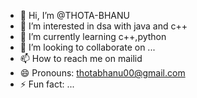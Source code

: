 - 👋 Hi, I’m @THOTA-BHANU
- 👀 I’m interested in dsa with java and c++
- 🌱 I’m currently learning c++,python
- 💞️ I’m looking to collaborate on ...
- 📫 How to reach me on mailid
- 😄 Pronouns: thotabhanu00@gmail.com
- ⚡ Fun fact: ...

<!---
THOTA-BHANU/THOTA-BHANU is a ✨ special ✨ repository because its `README.md` (this file) appears on your GitHub profile.
You can click the Preview link to take a look at your changes.
--->
